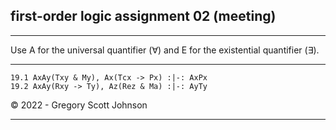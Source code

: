 ## first-order logic assignment 02 (meeting)

---

Use A for the universal quantifier (&forall;) and E for the existential quantifier (&exist;). 

---

~~~{.ProofChecker .ForallxQLPlus options="fonts tabindent render" guides="fitch" points="50" late-credit="40"}
19.1 AxAy(Txy & My), Ax(Tcx -> Px) :|-: AxPx
19.2 AxAy(Rxy -> Ty), Az(Rez & Ma) :|-: AyTy
~~~ 

<p>&copy; 2022 - <script>document.write(new Date().getFullYear())</script> Gregory Scott Johnson</p>
 
---
